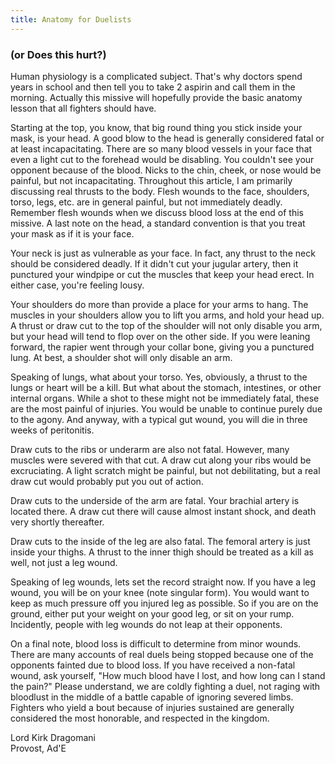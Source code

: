 ```yaml
---
title: Anatomy for Duelists
---
```


### (or Does this hurt?)

Human physiology is a complicated subject.  That's why doctors spend
years in school and then tell you to take 2 aspirin and call them in the
morning.  Actually this missive will hopefully provide the basic anatomy
lesson that all fighters should have.

Starting at the top, you know, that big round thing you stick inside
your mask, is your head.  A good blow to the head is generally considered
fatal or at least incapacitating.
There are so many blood vessels in your face that even a light cut to
the forehead would be disabling.  You couldn't see your opponent because
of the blood.  Nicks to the chin, cheek, or nose would be painful, but
not incapacitating.  Throughout this article, I am primarily discussing
real thrusts to the body.  Flesh wounds to the face, shoulders, torso,
legs, etc. are in general painful, but not immediately deadly.  Remember
flesh wounds when we discuss blood loss at the end of this missive.  A
last note on the head, a standard convention is that you treat your mask
as if it is your face.

Your neck is just as vulnerable as your face.  In fact, any thrust
to the neck should be considered deadly.  If it didn't cut your jugular
artery, then it punctured your windpipe or cut the muscles that keep
your head erect.  In either case, you're feeling lousy.

Your shoulders do more than provide a place for your arms to hang.  The
muscles in your shoulders allow you to lift you arms, and hold your head
up.  A thrust or draw cut to the top of the shoulder will not only disable
you arm, but your head will tend to flop over on the other side.  If you
were leaning forward, the rapier went through your collar bone, giving
you a punctured lung.  At best, a shoulder shot will only disable an
arm. 

Speaking of lungs, what about your torso.  Yes, obviously, a thrust
to the lungs or heart will be a kill.  But what about the stomach,
intestines, or other internal organs.  While a shot to these might not
be immediately fatal, these are the most painful of injuries.  You would
be unable to continue purely due to the agony.  And anyway, with a
typical gut wound, you will die in three weeks of peritonitis.

Draw cuts to the ribs or underarm are also not fatal.  However,
many muscles were severed with that cut.  A draw cut along your ribs
would be excruciating.  A light scratch might be painful, but not
debilitating, but a real draw cut would probably put you out of action.

Draw cuts to the underside of the arm are fatal.  Your brachial
artery is located there.  A draw cut there will cause almost instant
shock, and death very shortly thereafter.

Draw cuts to the inside of the leg are also fatal.  The femoral
artery is just inside your thighs.  A thrust to the inner thigh should
be treated as a kill as well, not just a leg wound.

Speaking of leg wounds, lets set the record straight now.  If you have
a leg wound, you will be on your knee (note singular form).  You would
want to keep as much pressure off you injured leg as possible.  So if
you are on the ground, either put your weight on your good leg, or sit
on your rump.  Incidently, people with leg wounds do not leap at their
opponents.

On a final note, blood loss is difficult to determine from minor
wounds.  There are many accounts of real duels being stopped because one
of the opponents fainted due to blood loss.  If you have received a
non-fatal wound, ask yourself, "How much blood have I lost, and how long
can I stand the pain?"  Please understand, we are coldly fighting a
duel, not raging with bloodlust in the middle of a battle capable of
ignoring severed limbs.  Fighters who yield a bout because of injuries
sustained are generally considered the most honorable, and respected in
the kingdom.

Lord Kirk Dragomani<BR>
Provost, Ad'E
